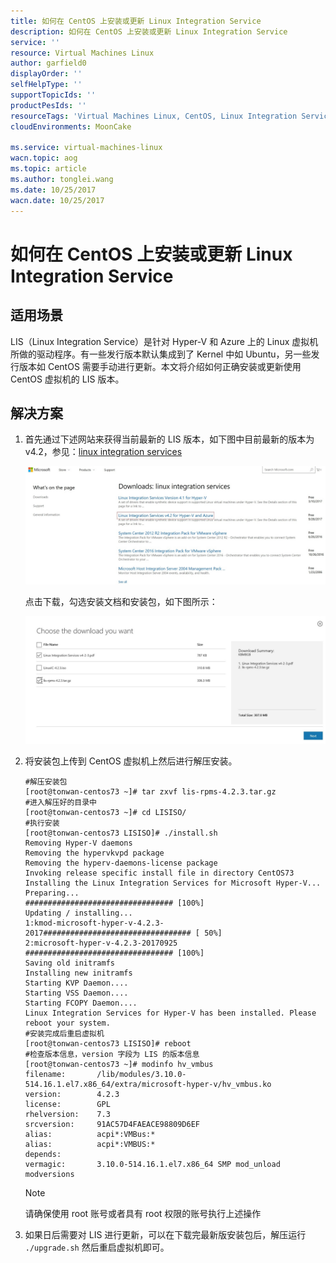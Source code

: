 ```yaml
---
title: 如何在 CentOS 上安装或更新 Linux Integration Service
description: 如何在 CentOS 上安装或更新 Linux Integration Service
service: ''
resource: Virtual Machines Linux
author: garfield0
displayOrder: ''
selfHelpType: ''
supportTopicIds: ''
productPesIds: ''
resourceTags: 'Virtual Machines Linux, CentOS, Linux Integration Service'
cloudEnvironments: MoonCake

ms.service: virtual-machines-linux
wacn.topic: aog
ms.topic: article
ms.author: tonglei.wang
ms.date: 10/25/2017
wacn.date: 10/25/2017
---
```


# 如何在 CentOS 上安装或更新 Linux Integration Service

## 适用场景

LIS（Linux Integration Service）是针对 Hyper-V 和 Azure 上的 Linux 虚拟机所做的驱动程序。有一些发行版本默认集成到了 Kernel 中如 Ubuntu，另一些发行版本如 CentOS 需要手动进行更新。本文将介绍如何正确安装或更新使用 CentOS 虚拟机的 LIS 版本。

## 解决方案

1. 首先通过下述网站来获得当前最新的 LIS 版本，如下图中目前最新的版本为 v4.2，参见：[linux integration services](https://www.microsoft.com/en-us/search/result.aspx?q=linux+integration+services)

    ![01](media/aog-virtual-machines-linux-centos-update-integration-service/01.png)

    点击下载，勾选安装文档和安装包，如下图所示：

    ![02](media/aog-virtual-machines-linux-centos-update-integration-service/02.png)

2. 将安装包上传到 CentOS 虚拟机上然后进行解压安装。

    ```
    #解压安装包
    [root@tonwan-centos73 ~]# tar zxvf lis-rpms-4.2.3.tar.gz
    #进入解压好的目录中
    [root@tonwan-centos73 ~]# cd LISISO/
    #执行安装
    [root@tonwan-centos73 LISISO]# ./install.sh
    Removing Hyper-V daemons
    Removing the hypervkvpd package
    Removing the hyperv-daemons-license package
    Invoking release specific install file in directory CentOS73
    Installing the Linux Integration Services for Microsoft Hyper-V...
    Preparing...                          ################################# [100%]
    Updating / installing...
    1:kmod-microsoft-hyper-v-4.2.3-2017################################# [ 50%]
    2:microsoft-hyper-v-4.2.3-20170925 ################################# [100%]
    Saving old initramfs
    Installing new initramfs
    Starting KVP Daemon....
    Starting VSS Daemon....
    Starting FCOPY Daemon....
    Linux Integration Services for Hyper-V has been installed. Please reboot your system.
    #安装完成后重启虚拟机
    [root@tonwan-centos73 LISISO]# reboot
    #检查版本信息，version 字段为 LIS 的版本信息
    [root@tonwan-centos73 ~]# modinfo hv_vmbus
    filename:       /lib/modules/3.10.0-514.16.1.el7.x86_64/extra/microsoft-hyper-v/hv_vmbus.ko
    version:        4.2.3
    license:        GPL
    rhelversion:    7.3
    srcversion:     91AC57D4FAEACE98809D6EF
    alias:          acpi*:VMBus:*
    alias:          acpi*:VMBUS:*
    depends:
    vermagic:       3.10.0-514.16.1.el7.x86_64 SMP mod_unload modversions
    ```

    > [!NOTE]
    > 请确保使用 root 账号或者具有 root 权限的账号执行上述操作

3. 如果日后需要对 LIS 进行更新，可以在下载完最新版安装包后，解压运行 `./upgrade.sh` 然后重启虚拟机即可。